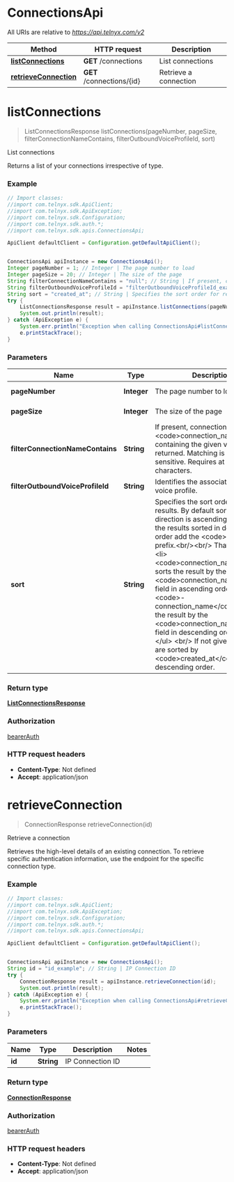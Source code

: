 # ConnectionsApi

All URIs are relative to *https://api.telnyx.com/v2*

Method | HTTP request | Description
------------- | ------------- | -------------
[**listConnections**](ConnectionsApi.md#listConnections) | **GET** /connections | List connections
[**retrieveConnection**](ConnectionsApi.md#retrieveConnection) | **GET** /connections/{id} | Retrieve a connection

<a name="listConnections"></a>
# **listConnections**
> ListConnectionsResponse listConnections(pageNumber, pageSize, filterConnectionNameContains, filterOutboundVoiceProfileId, sort)

List connections

Returns a list of your connections irrespective of type.

### Example
```java
// Import classes:
//import com.telnyx.sdk.ApiClient;
//import com.telnyx.sdk.ApiException;
//import com.telnyx.sdk.Configuration;
//import com.telnyx.sdk.auth.*;
//import com.telnyx.sdk.apis.ConnectionsApi;

ApiClient defaultClient = Configuration.getDefaultApiClient();


ConnectionsApi apiInstance = new ConnectionsApi();
Integer pageNumber = 1; // Integer | The page number to load
Integer pageSize = 20; // Integer | The size of the page
String filterConnectionNameContains = "null"; // String | If present, connections with <code>connection_name</code> containing the given value will be returned. Matching is not case-sensitive. Requires at least three characters.
String filterOutboundVoiceProfileId = "filterOutboundVoiceProfileId_example"; // String | Identifies the associated outbound voice profile.
String sort = "created_at"; // String | Specifies the sort order for results. By default sorting direction is ascending. To have the results sorted in descending order add the <code> -</code> prefix.<br/><br/> That is: <ul>   <li>     <code>connection_name</code>: sorts the result by the     <code>connection_name</code> field in ascending order.   </li>    <li>     <code>-connection_name</code>: sorts the result by the     <code>connection_name</code> field in descending order.   </li> </ul> <br/> If not given, results are sorted by <code>created_at</code> in descending order.
try {
    ListConnectionsResponse result = apiInstance.listConnections(pageNumber, pageSize, filterConnectionNameContains, filterOutboundVoiceProfileId, sort);
    System.out.println(result);
} catch (ApiException e) {
    System.err.println("Exception when calling ConnectionsApi#listConnections");
    e.printStackTrace();
}
```

### Parameters

Name | Type | Description  | Notes
------------- | ------------- | ------------- | -------------
 **pageNumber** | **Integer**| The page number to load | [optional] [default to 1] [enum: ]
 **pageSize** | **Integer**| The size of the page | [optional] [default to 20] [enum: ]
 **filterConnectionNameContains** | **String**| If present, connections with &lt;code&gt;connection_name&lt;/code&gt; containing the given value will be returned. Matching is not case-sensitive. Requires at least three characters. | [optional] [default to null]
 **filterOutboundVoiceProfileId** | **String**| Identifies the associated outbound voice profile. | [optional]
 **sort** | **String**| Specifies the sort order for results. By default sorting direction is ascending. To have the results sorted in descending order add the &lt;code&gt; -&lt;/code&gt; prefix.&lt;br/&gt;&lt;br/&gt; That is: &lt;ul&gt;   &lt;li&gt;     &lt;code&gt;connection_name&lt;/code&gt;: sorts the result by the     &lt;code&gt;connection_name&lt;/code&gt; field in ascending order.   &lt;/li&gt;    &lt;li&gt;     &lt;code&gt;-connection_name&lt;/code&gt;: sorts the result by the     &lt;code&gt;connection_name&lt;/code&gt; field in descending order.   &lt;/li&gt; &lt;/ul&gt; &lt;br/&gt; If not given, results are sorted by &lt;code&gt;created_at&lt;/code&gt; in descending order. | [optional] [default to created_at] [enum: created_at, connection_name, active]

### Return type

[**ListConnectionsResponse**](ListConnectionsResponse.md)

### Authorization

[bearerAuth](../README.md#bearerAuth)

### HTTP request headers

 - **Content-Type**: Not defined
 - **Accept**: application/json

<a name="retrieveConnection"></a>
# **retrieveConnection**
> ConnectionResponse retrieveConnection(id)

Retrieve a connection

Retrieves the high-level details of an existing connection. To retrieve specific authentication information, use the endpoint for the specific connection type.

### Example
```java
// Import classes:
//import com.telnyx.sdk.ApiClient;
//import com.telnyx.sdk.ApiException;
//import com.telnyx.sdk.Configuration;
//import com.telnyx.sdk.auth.*;
//import com.telnyx.sdk.apis.ConnectionsApi;

ApiClient defaultClient = Configuration.getDefaultApiClient();


ConnectionsApi apiInstance = new ConnectionsApi();
String id = "id_example"; // String | IP Connection ID
try {
    ConnectionResponse result = apiInstance.retrieveConnection(id);
    System.out.println(result);
} catch (ApiException e) {
    System.err.println("Exception when calling ConnectionsApi#retrieveConnection");
    e.printStackTrace();
}
```

### Parameters

Name | Type | Description  | Notes
------------- | ------------- | ------------- | -------------
 **id** | **String**| IP Connection ID |

### Return type

[**ConnectionResponse**](ConnectionResponse.md)

### Authorization

[bearerAuth](../README.md#bearerAuth)

### HTTP request headers

 - **Content-Type**: Not defined
 - **Accept**: application/json


